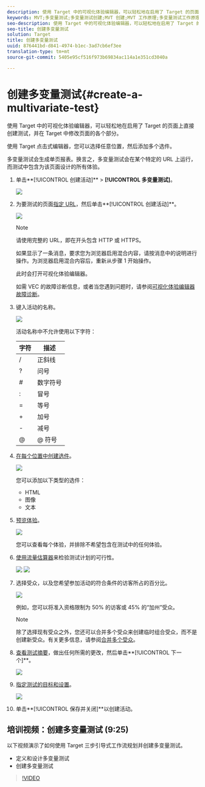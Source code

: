 ```yaml
---
description: 使用 Target 中的可视化体验编辑器，可以轻松地在启用了 Target 的页面上直接创建测试，并在 Target 中修改页面的各个部分。
keywords: MVT;多变量测试;多变量测试创建;MVT 创建;MVT 工作原理;多变量测试工作原理
seo-description: 使用 Target 中的可视化体验编辑器，可以轻松地在启用了 Target 的页面上直接创建测试，并在 Target 中修改页面的各个部分。
seo-title: 创建多变量测试
solution: Target
title: 创建多变量测试
uuid: 876441bd-d841-4974-b1ec-3ad7cb6ef3ee
translation-type: tm+mt
source-git-commit: 5405e95cf516f973b69834ac114a1e351cd3040a

---
```



# 创建多变量测试{#create-a-multivariate-test}

使用 Target 中的可视化体验编辑器，可以轻松地在启用了 Target 的页面上直接创建测试，并在 Target 中修改页面的各个部分。

使用 Target 点击式编辑器，您可以选择任意位置，然后添加多个选件。

多变量测试会生成单页报表。换言之，多变量测试会在某个特定的 URL 上运行，而测试中包含为该页面设计的所有体验。

1. 单击**[!UICONTROL 创建活动]** &gt; **[!UICONTROL 多变量测试]**。

   ![](assets/create_mvt.png)

1. 为要测试的页面[指定 URL](../../../c-activities/c-multivariate-testing/t-create-multivariate-test/url.md#concept_C12E4A85FF3B4E518E3110F6CF1AF9C0)，然后单击**[!UICONTROL 创建活动]**。

   ![](assets/url.png)

   >[!NOTE]
   >
   >请使用完整的 URL，即在开头包含 HTTP 或 HTTPS。

   如果显示了一条消息，要求您为浏览器启用混合内容，请按消息中的说明进行操作。为浏览器启用混合内容后，重新从步骤 1 开始操作。

   此时会打开可视化体验编辑器。

   如需 VEC 的故障诊断信息，或者当您遇到问题时，请参阅[可视化体验编辑器故障诊断](../../../c-experiences/c-visual-experience-composer/r-troubleshoot-composer/troubleshoot-composer.md#reference_77743144F10143A3A89D56E116D296E4)。
1. 键入活动的名称。

   ![](assets/activityname.png)

   活动名称中不允许使用以下字符：

   | 字符 | 描述 |
   |--- |--- |
   | / | 正斜线 |
   | ? | 问号 |
   | # | 数字符号 |
   | : | 冒号 |
   | = | 等号 |
   | + | 加号 |
   | - | 减号 |
   | @ | @ 符号 |

1. [在每个位置中创建选件](../../../c-activities/c-multivariate-testing/t-create-multivariate-test/add-offers.md#concept_DCE6B45C30F7419B8EC17AFDEE8D8AA6)。

   ![](assets/editoffers.png)

   您可以添加以下类型的选件：

   * HTML
   * 图像
   * 文本

1. [预览体验](../../../c-activities/c-multivariate-testing/t-create-multivariate-test/preview-experiences.md#task_21A700587E88453A9FC2210C0DE53A28)。

   ![](assets/preview.png)

   您可以查看每个体验，并排除不希望包含在测试中的任何体验。
1. [使用流量估算器](../../../c-activities/c-multivariate-testing/t-create-multivariate-test/traffic-estimator.md#task_71AA6922AFD447EA8C5E610A78ABA714)来检验测试计划的可行性。

   ![](assets/estimator.png)  ![](assets/estimator2.png)

1. 选择受众，以及您希望参加活动的符合条件的访客所占的百分比。

   ![](assets/mvt_audperc.png)

   例如，您可以将准入资格限制为 50% 的访客或 45% 的“加州”受众。

   >[!NOTE]
   >
   >除了选择现有受众之外，您还可以合并多个受众来创建临时组合受众，而不是创建新受众。有关更多信息，请参阅[合并多个受众](../../../c-target/combining-multiple-audiences.md#concept_A7386F1EA4394BD2AB72399C225981E5)。

1. [查看测试摘要](../../../c-activities/c-multivariate-testing/t-create-multivariate-test/test-summary.md#reference_971AB225963A4DC18EEB5B0E20F0A4A7)，做出任何所需的更改，然后单击**[!UICONTROL 下一个]**。

   ![](assets/mvtflow.png)

1. [指定测试的目标和设置](../../../c-activities/c-multivariate-testing/t-create-multivariate-test/goals-and-settings.md#reference_B25389FD6F3A4989801E740364B089CC)。

   ![](assets/settings.png)

1. 单击**[!UICONTROL 保存并关闭]**以创建活动。

## 培训视频：创建多变量测试 (9:25)

以下视频演示了如何使用 Target 三步引导式工作流规划并创建多变量测试。

* 定义和设计多变量测试
* 创建多变量测试

>[!VIDEO](https://video.tv.adobe.com/v/17395)
